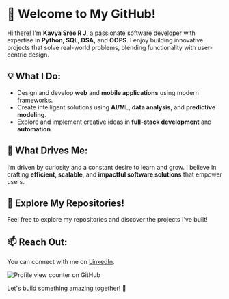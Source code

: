 # 🌟 Welcome to My GitHub!

Hi there! I'm **Kavya Sree R J**, a passionate software developer with expertise in **Python, SQL, DSA,** and **OOPS**. I enjoy building innovative projects that solve real-world problems, blending functionality with user-centric design.

## 💡 What I Do:

- Design and develop **web** and **mobile applications** using modern frameworks.
- Create intelligent solutions using **AI/ML**, **data analysis**, and **predictive modeling**.
- Explore and implement creative ideas in **full-stack development** and **automation**.

## 🌱 What Drives Me:
I’m driven by curiosity and a constant desire to learn and grow. I believe in crafting **efficient, scalable**, and **impactful software solutions** that empower users.

## 📂 Explore My Repositories!
Feel free to explore my repositories and discover the projects I've built!

## 📫 Reach Out:
You can connect with me on [LinkedIn](https://www.linkedin.com/in/kavya-sree-r-j/).

![Profile view counter on GitHub](https://komarev.com/ghpvc/?username=KavyaSreeRJ09&style=for-the-badge)

Let's build something amazing together! 🚀
